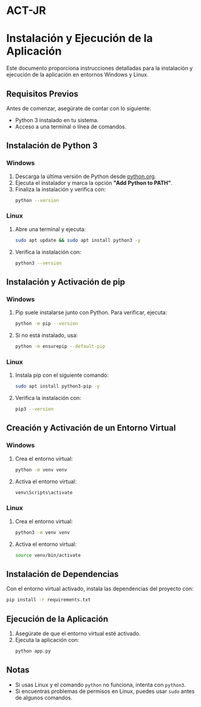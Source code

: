 # ACT-JR
# Instalación y Ejecución de la Aplicación

Este documento proporciona instrucciones detalladas para la instalación y ejecución de la aplicación en entornos Windows y Linux.

## Requisitos Previos

Antes de comenzar, asegúrate de contar con lo siguiente:
- Python 3 instalado en tu sistema.
- Acceso a una terminal o línea de comandos.

## Instalación de Python 3

### Windows
1. Descarga la última versión de Python desde [python.org](https://www.python.org/downloads/windows/).
2. Ejecuta el instalador y marca la opción **"Add Python to PATH"**.
3. Finaliza la instalación y verifica con:
   ```sh
   python --version
   ```

### Linux
1. Abre una terminal y ejecuta:
   ```sh
   sudo apt update && sudo apt install python3 -y
   ```
2. Verifica la instalación con:
   ```sh
   python3 --version
   ```

## Instalación y Activación de pip

### Windows
1. Pip suele instalarse junto con Python. Para verificar, ejecuta:
   ```sh
   python -m pip --version
   ```
2. Si no está instalado, usa:
   ```sh
   python -m ensurepip --default-pip
   ```

### Linux
1. Instala pip con el siguiente comando:
   ```sh
   sudo apt install python3-pip -y
   ```
2. Verifica la instalación con:
   ```sh
   pip3 --version
   ```

## Creación y Activación de un Entorno Virtual

### Windows
1. Crea el entorno virtual:
   ```sh
   python -m venv venv
   ```
2. Activa el entorno virtual:
   ```sh
   venv\Scripts\activate
   ```

### Linux
1. Crea el entorno virtual:
   ```sh
   python3 -m venv venv
   ```
2. Activa el entorno virtual:
   ```sh
   source venv/bin/activate
   ```

## Instalación de Dependencias

Con el entorno virtual activado, instala las dependencias del proyecto con:
```sh
pip install -r requirements.txt
```

## Ejecución de la Aplicación

1. Asegúrate de que el entorno virtual esté activado.
2. Ejecuta la aplicación con:
   ```sh
   python app.py
   ```

## Notas
- Si usas Linux y el comando `python` no funciona, intenta con `python3`.
- Si encuentras problemas de permisos en Linux, puedes usar `sudo` antes de algunos comandos.

